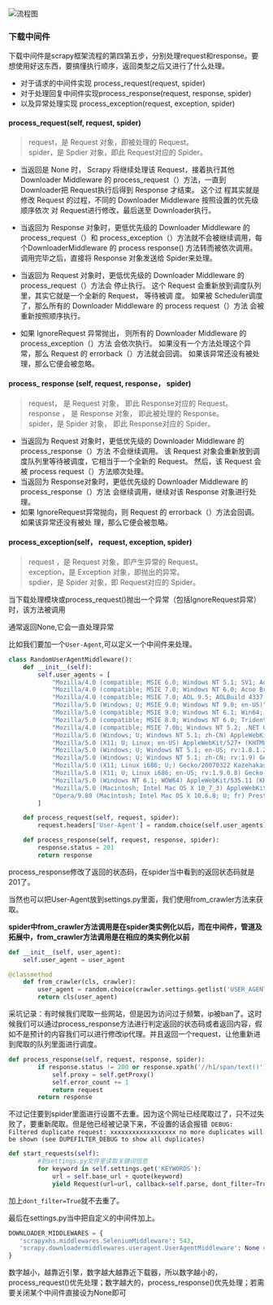 ![流程图](https://github.com/luanguang/blog/blob/master/scrapy/scrapy%E6%B5%81%E7%A8%8B%E5%9B%BE.png)

### 下载中间件
下载中间件是scrapy框架流程的第四第五步，分别处理request和response。要想使用好这东西，要搞懂执行顺序，返回类型之后又进行了什么处理。

- 对于请求的中间件实现 process_request(request, spider)
- 对于处理回复中间件实现process_response(request, response, spider)
- 以及异常处理实现 process_exception(request, exception, spider)

#### process_request(self, request, spider)
> request，是 Request 对象，即被处理的 Request。        
> spider，是 Spdier 对象，即此 Request对应的 Spider。 
- 当返回是 None 时， Scrapy 将继续处理该 Request，接着执行其他 Downloader Middleware 的 process_request（）方法，一直到 Downloader把 Request执行后得到 Response 才结束。 这个过 程其实就是修改 Request 的过程，不同的 Downloader Middleware 按照设置的优先级顺序依次 对 Request进行修改，最后送至 Downloader执行。 

- 当返回为 Response 对象时，更低优先级的 Downloader Middleware 的 process_request（）和 process_exception（）方法就不会被继续调用，每个DownloaderMiddleware 的 process response() 方法转而被依次调用。 调用完毕之后，直接将 Response 对象发送给 Spider来处理。

- 当返回为 Request 对象时，更低优先级的 Downloader Middleware 的 process_request（）方法会 停止执行。 这个 Request 会重新放到调度队列里，其实它就是一个全新的 Request， 等待被调 度。 如果被 Scheduler调度了，那么所有的 Downloader Middleware 的 process request（）方法 会被重新按照顺序执行。 

- 如果 IgnoreRequest 异常抛出， 则所有的 Downloader Middleware 的 process_exception（）方法 会依次执行。 如果没有一个方法处理这个异常，那么 Request 的 errorback（）方法就会回调。 如果该异常还没有被处理，那么它便会被忽略。

#### process_ response (self, request, response， spider)
> request， 是 Request 对象， 即此 Response对应的 Request。     
> response ， 是 Response 对象， 即此被处理的 Response。    
> spider，是 Spider 对象， 即此 Response对应的 Spider。    

-  当返回为 Request 对象时，更低优先级的 Downloader Middleware 的 process_response（）方法 不会继续调用。 该 Request 对象会重新放到调度队列里等待被调度，它相当于一个全新的 Request。 然后，该 Request 会被 process request（）方法顺次处理。 
-  当返回为 Response对象时，更低优先级的 Downloader Middleware 的 process_response（）方法 会继续调用，继续对该 Response 对象进行处理。 
- 如果 IgnoreRequest异常抛向，则 Request 的 errorback（）方法会回调。 如果该异常还没有被处 理，那么它便会被忽略。

#### process_exception(self， request, exception, spider)

> request ，是 Request 对象，即产生异常的 Request。     
> exception，是 Exception 对象，即抛出的异常。  
> spdier，是 Spider 对象，即 Request对应的 Spider。   

当下载处理模块或process_request()抛出一个异常（包括IgnoreRequest异常）时，该方法被调用  

通常返回None,它会一直处理异常


比如我们要加一个`User-Agent`,可以定义一个中间件来处理。
```python
class RandomUserAgentMiddleware():
    def __init__(self):
        self.user_agents = [
            "Mozilla/4.0 (compatible; MSIE 6.0; Windows NT 5.1; SV1; AcooBrowser; .NET CLR 1.1.4322; .NET CLR 2.0.50727)",
            "Mozilla/4.0 (compatible; MSIE 7.0; Windows NT 6.0; Acoo Browser; SLCC1; .NET CLR 2.0.50727; Media Center PC 5.0; .NET CLR 3.0.04506)",
            "Mozilla/4.0 (compatible; MSIE 7.0; AOL 9.5; AOLBuild 4337.35; Windows NT 5.1; .NET CLR 1.1.4322; .NET CLR 2.0.50727)",
            "Mozilla/5.0 (Windows; U; MSIE 9.0; Windows NT 9.0; en-US)",
            "Mozilla/5.0 (compatible; MSIE 9.0; Windows NT 6.1; Win64; x64; Trident/5.0; .NET CLR 3.5.30729; .NET CLR 3.0.30729; .NET CLR 2.0.50727; Media Center PC 6.0)",
            "Mozilla/5.0 (compatible; MSIE 8.0; Windows NT 6.0; Trident/4.0; WOW64; Trident/4.0; SLCC2; .NET CLR 2.0.50727; .NET CLR 3.5.30729; .NET CLR 3.0.30729; .NET CLR 1.0.3705; .NET CLR 1.1.4322)",
            "Mozilla/4.0 (compatible; MSIE 7.0b; Windows NT 5.2; .NET CLR 1.1.4322; .NET CLR 2.0.50727; InfoPath.2; .NET CLR 3.0.04506.30)",
            "Mozilla/5.0 (Windows; U; Windows NT 5.1; zh-CN) AppleWebKit/523.15 (KHTML, like Gecko, Safari/419.3) Arora/0.3 (Change: 287 c9dfb30)",
            "Mozilla/5.0 (X11; U; Linux; en-US) AppleWebKit/527+ (KHTML, like Gecko, Safari/419.3) Arora/0.6",
            "Mozilla/5.0 (Windows; U; Windows NT 5.1; en-US; rv:1.8.1.2pre) Gecko/20070215 K-Ninja/2.1.1",
            "Mozilla/5.0 (Windows; U; Windows NT 5.1; zh-CN; rv:1.9) Gecko/20080705 Firefox/3.0 Kapiko/3.0",
            "Mozilla/5.0 (X11; Linux i686; U;) Gecko/20070322 Kazehakase/0.4.5",
            "Mozilla/5.0 (X11; U; Linux i686; en-US; rv:1.9.0.8) Gecko Fedora/1.9.0.8-1.fc10 Kazehakase/0.5.6",
            "Mozilla/5.0 (Windows NT 6.1; WOW64) AppleWebKit/535.11 (KHTML, like Gecko) Chrome/17.0.963.56 Safari/535.11",
            "Mozilla/5.0 (Macintosh; Intel Mac OS X 10_7_3) AppleWebKit/535.20 (KHTML, like Gecko) Chrome/19.0.1036.7 Safari/535.20",
            "Opera/9.80 (Macintosh; Intel Mac OS X 10.6.8; U; fr) Presto/2.9.168 Version/11.52",
        ]

    def process_request(self, request, spider):
        request.headers['User-Agent'] = random.choice(self.user_agents)

    def process_response(self, request, response, spider):
        response.status = 201
        return response
```
process_response修改了返回的状态码，在spider当中看到的返回状态码就是201了。

当然也可以把User-Agent放到settings.py里面，我们使用from_crawler方法来获取。

**spider中from_crawler方法调用是在spider类实例化以后，而在中间件，管道及拓展中，from_crawler方法调用是在相应的类实例化以前**

```python
def __init__(self, user_agent):
    self.user_agent = user_agent

@classmethod
    def from_crawler(cls, crawler):
        user_agent = random.choice(crawler.settings.getlist('USER_AGENT'))
        return cls(user_agent)
```


采坑记录：有时候我们爬取一些网站，但是因为访问过于频繁，ip被ban了。这时候我们可以通过process_response方法进行判定返回的状态码或者返回内容，假如不是预计的内容我们可以进行修改ip代理。并且返回一个request，让他重新进到爬取的队列里面进行调度。
```python
def process_response(self, request, response, spider):
        if response.status != 200 or response.xpath('//h1/span/text()').extract_first() == '未连接到互联网':
            self.proxy = self.getProxy()
            self.error_count += 1
            return request
        return response
```
不过记住要到spider里面进行设置不去重。因为这个网址已经爬取过了，只不过失败了，要重新爬取。但是他已经被记录下来，不设置的话会报错` DEBUG: Filtered duplicate request: xxxxxxxxxxxxxxxxxx no more duplicates will be shown (see DUPEFILTER_DEBUG to show all duplicates)`

```python
def start_requests(self):
        #到settings.py文件里读取关键词信息
        for keyword in self.settings.get('KEYWORDS'):
            url = self.base_url + quote(keyword)
            yield Request(url=url, callback=self.parse, dont_filter=True)
```
加上`dont_filter=True`就不去重了。

最后在settings.py当中把自定义的中间件加上。
```python
DOWNLOADER_MIDDLEWARES = {
   'scrapyxhs.middlewares.SeleniumMiddleware': 543,
   'scrapy.downloadermiddlewares.useragent.UserAgentMiddleware': None #用来把默认的USER-AGENT中间件关闭
}
```

数字越小，越靠近引擎，数字越大越靠近下载器，所以数字越小的，process_request()优先处理；数字越大的，process_response()优先处理；若需要关闭某个中间件直接设为None即可








